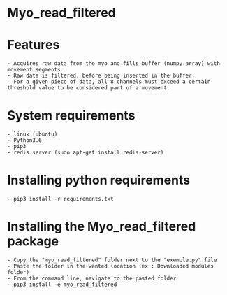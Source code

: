 # Myo_read_filtered

# Features
    - Acquires raw data from the myo and fills buffer (numpy.array) with movement segments.
    - Raw data is filtered, before being inserted in the buffer. 
    - For a given piece of data, all 8 channels must exceed a certain threshold value to be considered part of a movement.
    
# System requirements
    - linux (ubuntu)
    - Python3.6
    - pip3
    - redis server (sudo apt-get install redis-server)

# Installing python requirements
    - pip3 install -r requirements.txt
    
# Installing the Myo_read_filtered package
    - Copy the "myo_read_filtered" folder next to the "exemple.py" file
    - Paste the folder in the wanted location (ex : Downloaded modules folder) 
    - From the command line, navigate to the pasted folder
    - pip3 install -e myo_read_filtered